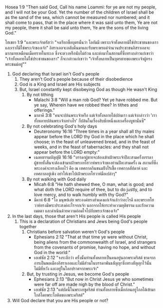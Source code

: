 Hosea 1:9 "Then said God, Call his name Loammi: for ye are not my people, and I will not be your God. Yet the number of the children of Israel shall be as the sand of the sea, which cannot be measured nor numbered; and it shall come to pass, that in the place where it was said unto them, Ye are not my people, there it shall be said unto them, Ye are the sons of the living God."

โฮเชยา 1:9 "และพระเจ้าตรัสว่า "จงเรียกชื่อบุตรนั้นว่า โลอัมมี เพราะเจ้าทั้งหลายมิใช่ประชาชนของเรา และเราก็มิใช่พระเจ้าของเจ้า" อิสราเอลจะกลับคืนมาและรับพระพรแต่จำนวนประชาชนอิสราเอลจะมากมายเหมือนเม็ดทรายในทะเล ซึ่งจะตวงหรือนับไม่ถ้วน และต่อมาในสถานที่ซึ่งทรงกล่าวแก่เขาว่า "เจ้าทั้งหลายไม่ใช่ประชาชนของเรา" ก็จะกล่าวแก่เขาว่า "เจ้าทั้งหลายเป็นบุตรชายของพระเจ้าผู้ทรงพระชนม์อยู่""

1. God declaring that Israel isn't God's people
	1. They aren't God's people because of their disobedience
	2. God is a King and Israel are His subjects
	3. But, Israel constantly kept disobeying God as though He wasn't King
		1. By not tithing
			- Malachi 3:8 "Will a man rob God? Yet ye have robbed me. But ye say, Wherein have we robbed thee? In tithes and offerings."
			- มาลาคี 3:8 "คนจะปล้นพระเจ้าหรือ แต่เจ้าทั้งหลายได้ปล้นเรา แต่เจ้ากล่าวว่า 'เราทั้งหลายปล้นพระเจ้าอย่างไร' ก็ปล้นในเรื่องสิบชักหนึ่งและเครื่องบูชานั่นซี"
		2. By not celebrating God's holy days
			- Deuteronomy 16:16 "Three times in a year shall all thy males appear before the LORD thy God in the place which he shall choose; in the feast of unleavened bread, and in the feast of weeks, and in the feast of tabernacles: and they shall not appear before the LORD empty:"
			- เฉลยธรรมบัญญัติ 16:16 "บรรดาผู้ชายจะต้องเข้าเฝ้าพระเจ้าปีละสามครั้งบรรดาผู้ชายทั้งสิ้นจะต้องเข้ามาเฝ้าพระเยโฮวาห์พระเจ้าของท่านปีละสามครั้ง ณ สถานที่ซึ่งพระองค์จะทรงเลือกไว้ คือ ณ เทศกาลกินขนมปังไร้เชื้อ เทศกาลสัปดาห์ และเทศกาลอยู่เพิง อย่าให้เขาไปเฝ้าพระเยโฮวาห์มือเปล่าๆ"
		3. By not walking with God daily
			- Micah 6:8 "He hath shewed thee, O man, what is good; and what doth the LORD require of thee, but to do justly, and to love mercy, and to walk humbly with thy God?"
			- มีคาห์ 6:8 "โอ มนุษย์เอ๋ย พระองค์ทรงสำแดงแก่เจ้าแล้วว่าอะไรดี และพระเยโฮวาห์ทรงมีพระประสงค์อะไรจากเจ้า นอกจากให้กระทำความยุติธรรม และรักความเมตตา และดำเนินด้วยความถ่อมใจไปกับพระเจ้าของเจ้า"
2. In the last days, those that aren't His people is called His people
	1. This is a declaration of Christians and Jews being God's people together
		1. Christians before salvation weren't God's people
			- Ephesians 2:12 "That at that time ye were without Christ, being aliens from the commonwealth of Israel, and strangers from the covenants of promise, having no hope, and without God in the world:"
			- เอเฟซัส 2:12 "จงระลึกว่า ครั้งนั้นท่านทั้งหลายเป็นคนอยู่นอกพระคริสต์ ขาดจากการเป็นพลเมืองอิสราเอลและไม่มีส่วนในบรรดาพันธสัญญาซึ่งทรงสัญญาไว้นั้น ไม่มีที่หวัง และอยู่ในโลกปราศจากพระเจ้า"
		2. But, by trusting in Jesus, we become God's people
			- Ephesians 2:13 "But now in Christ Jesus ye who sometimes were far off are made nigh by the blood of Christ."
			- เอเฟซัส 2:13 "แต่บัดนี้ในพระเยซูคริสต์ ท่านทั้งหลายซึ่งเมื่อก่อนอยู่ไกลได้เข้ามาใกล้โดยพระโลหิตของพระคริสต์"
3. Will God declare that you are His people or not?